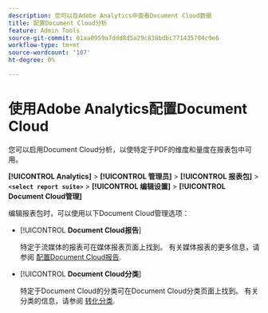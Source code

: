 ```yaml
---
description: 您可以在Adobe Analytics中查看Document Cloud数据
title: 配置Document Cloud分析
feature: Admin Tools
source-git-commit: 01aa0959a7ddd8d5a29c838bdbc771435784c9e6
workflow-type: tm+mt
source-wordcount: '107'
ht-degree: 0%

---
```



# 使用Adobe Analytics配置Document Cloud

您可以启用Document Cloud分析，以使特定于PDF的维度和量度在报表包中可用。

**[!UICONTROL Analytics]** > **[!UICONTROL 管理员]** > **[!UICONTROL 报表包]** > **`<select report suite>`** > **[!UICONTROL 编辑设置]** > **[!UICONTROL Document Cloud管理]**

编辑报表包时，可以使用以下Document Cloud管理选项：

* [!UICONTROL **Document Cloud报告**]

   特定于流媒体的报表可在媒体报表页面上找到。 有关媒体报表的更多信息，请参阅 [配置Document Cloud报告](/help/admin/admin/c-manage-report-suites/c-edit-report-suites/document-cloud-config.md).

* [!UICONTROL **Document Cloud分类**]

   特定于Document Cloud的分类可在Document Cloud分类页面上找到。 有关分类的信息，请参阅 [转化分类](/help/admin/admin/c-manage-report-suites/c-edit-report-suites/conversion-var-admin/conversion-classifications.md).